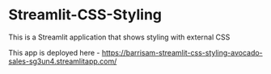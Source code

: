 # Streamlit-CSS-Styling
This is a Streamlit application that shows styling with external CSS

This app is deployed here - https://barrisam-streamlit-css-styling-avocado-sales-sg3un4.streamlitapp.com/
